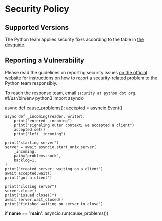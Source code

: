 # Security Policy

## Supported Versions

The Python team applies security fixes according to the table
in [the devguide](
https://devguide.python.org/versions/#supported-versions
).

## Reporting a Vulnerability

Please read the guidelines on reporting security issues [on the
official website](https://www.python.org/dev/security/) for
instructions on how to report a security-related problem to
the Python team responsibly.

To reach the response team, email `security at python dot org`.
#!/usr/bin/env python3
import asyncio

async def cause_problems():
    accepted = asyncio.Event()

    async def _incoming(reader, writer):
        print("entered _incoming")
        print("signaling outer context; we accepted a client")
        accepted.set()
        print("left _incoming")

    print("starting server")
    server = await asyncio.start_unix_server(
        _incoming,
        path="problems.sock",
        backlog=1,
    )
    print("created server; waiting on a client")
    await accepted.wait()
    print("got a client")

    print("closing server")
    server.close()
    print("issued close()")
    await server.wait_closed()
    print("finished waiting on server to close")


if __name__ == '__main__':
    asyncio.run(cause_problems())
